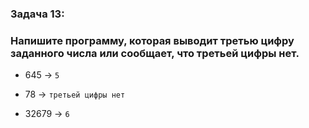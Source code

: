 ### Задача 13: 
### Напишите программу, которая выводит третью цифру заданного числа или сообщает, что третьей цифры нет.

* 645 -> ` 5 `

* 78 -> ` третьей цифры нет `

* 32679 -> ` 6 `